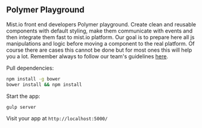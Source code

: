 ## Polymer Playground

Mist.io front end developers Polymer playground. Create clean and reusable components with default styling, make them communicate with events and then integrate them fast to mist.io platform. Our goal is to prepare here all js manipulations and logic before moving a component to the real platform. Of course there are cases this cannot be done but for most ones this will help you a lot. Remember always to follow our team's guidelines [here](https://github.com/mistio/mist.core/wiki/Mist.io-UI-built-with-Polymer-1.0).

Pull dependencies:

```bash
npm install -g bower
bower install && npm install
```

Start the app:

```bash
gulp server
```

Visit your app at `http://localhost:5000/`
